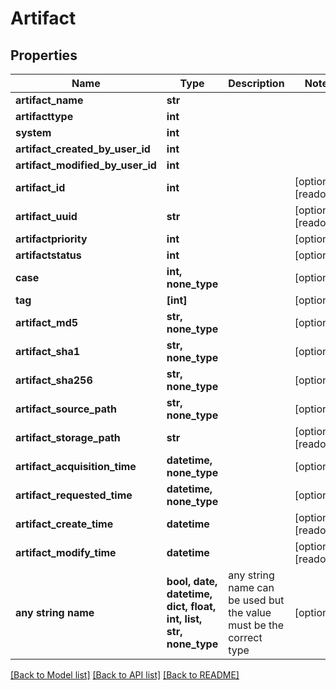 # Artifact


## Properties
Name | Type | Description | Notes
------------ | ------------- | ------------- | -------------
**artifact_name** | **str** |  | 
**artifacttype** | **int** |  | 
**system** | **int** |  | 
**artifact_created_by_user_id** | **int** |  | 
**artifact_modified_by_user_id** | **int** |  | 
**artifact_id** | **int** |  | [optional] [readonly] 
**artifact_uuid** | **str** |  | [optional] [readonly] 
**artifactpriority** | **int** |  | [optional] 
**artifactstatus** | **int** |  | [optional] 
**case** | **int, none_type** |  | [optional] 
**tag** | **[int]** |  | [optional] 
**artifact_md5** | **str, none_type** |  | [optional] 
**artifact_sha1** | **str, none_type** |  | [optional] 
**artifact_sha256** | **str, none_type** |  | [optional] 
**artifact_source_path** | **str, none_type** |  | [optional] 
**artifact_storage_path** | **str** |  | [optional] [readonly] 
**artifact_acquisition_time** | **datetime, none_type** |  | [optional] 
**artifact_requested_time** | **datetime, none_type** |  | [optional] 
**artifact_create_time** | **datetime** |  | [optional] [readonly] 
**artifact_modify_time** | **datetime** |  | [optional] [readonly] 
**any string name** | **bool, date, datetime, dict, float, int, list, str, none_type** | any string name can be used but the value must be the correct type | [optional]

[[Back to Model list]](../README.md#documentation-for-models) [[Back to API list]](../README.md#documentation-for-api-endpoints) [[Back to README]](../README.md)


